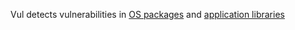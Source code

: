 Vul detects vulnerabilities in [OS packages][os] and [application libraries][library]

[os]: os.md
[library]: library.md
